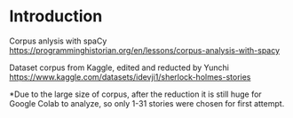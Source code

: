 # Introduction
Corpus anlysis with spaCy
https://programminghistorian.org/en/lessons/corpus-analysis-with-spacy

Dataset corpus from Kaggle, edited and reducted by Yunchi
https://www.kaggle.com/datasets/idevji1/sherlock-holmes-stories

*Due to the large size of corpus, after the reduction it is still huge for Google Colab to analyze, so only 1-31 stories were chosen for first attempt.
